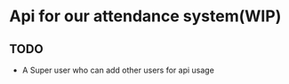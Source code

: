 # Api for our attendance system(WIP)


## TODO
- A Super user who can add other users for api usage 